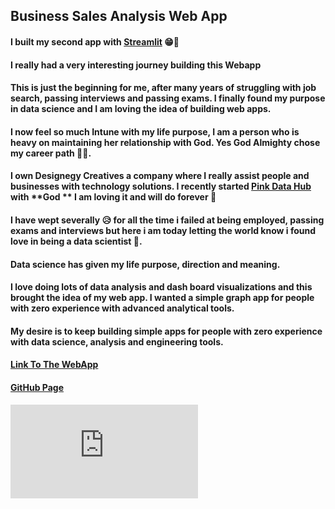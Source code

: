 ## Business Sales Analysis Web App

#### I built my second app with [Streamlit](https://streamlit.io) 😁🎉

#### I really had a very interesting journey building this Webapp

#### This is just the beginning for me, after many years of struggling with job search, passing interviews and passing exams. I finally found my purpose in data science and I am loving the idea of building web apps.

#### I now feel so much Intune with my life purpose, I am a person who is heavy on maintaining her relationship with **God**. Yes **God Almighty** chose my career path 🙏🏽.

#### I own Designegy Creatives a company where I really assist people and businesses with technology solutions. I recently started [Pink Data Hub](https://bit.ly/pinkdatahub) with **God ** I am loving it and will do forever 🤍

#### I have wept severally 😥 for all the time i failed at being employed, passing exams and interviews but here i am today letting the world know i found love in being a data scientist 🧡.

#### Data science has given my life purpose, direction and meaning.

#### I love doing lots of data analysis and dash board visualizations and this brought the idea of my web app. I wanted a simple graph app for people with zero experience with advanced analytical tools.

#### My desire is to keep building simple apps for people with zero experience with data science, analysis and engineering tools.

#### [Link To The WebApp](https://share.streamlit.io/designegycreatives/web_app.py/main/app.py)

#### [GitHub Page](https://github.com/Designegycreatives/web_app.py)



[![Buy Me A Coffee](https://cdnjs.buymeacoffee.com/1.0.0/button.prod.min.js)](https://www.buymeacoffee.com/AnuoluwapoDS)